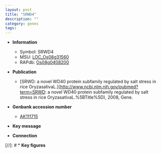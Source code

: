 ```yaml
---
layout: post
title: "SRWD4"
description: ""
category: genes
tags: 
---
```


* **Information**  
    + Symbol: SRWD4  
    + MSU: [LOC_Os08g31560](http://rice.uga.edu/cgi-bin/ORF_infopage.cgi?orf=LOC_Os08g31560)  
    + RAPdb: [Os08g0408200](http://rapdb.dna.affrc.go.jp/viewer/gbrowse_details/irgsp1?name=Os08g0408200)  

* **Publication**  
    + [SRWD: a novel WD40 protein subfamily regulated by salt stress in rice OryzasativaL.](http://www.ncbi.nlm.nih.gov/pubmed?term=SRWD: a novel WD40 protein subfamily regulated by salt stress in rice OryzasativaL.%5BTitle%5D), 2008, Gene.

* **Genbank accession number**  
    + [AK111715](http://www.ncbi.nlm.nih.gov/nuccore/AK111715)

* **Key message**  

* **Connection**  

[//]: # * **Key figures**  


